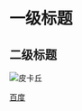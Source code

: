 #  一级标题

## 二级标题

![皮卡丘](https://th.bing.com/th/id/OIP.MyVb2U2ZgoDl6gXE8rgAPQHaJQ?pid=ImgDet&rs=1)

[百度](http://www.baidu.com)
